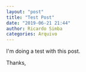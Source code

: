 ```yaml
---
layout: "post"
title: "Test Post"
date: "2019-06-21 21:44"
author: Ricardo Simba
categories: Arquivo
---
```

I'm doing a test with this post.

Thanks,
